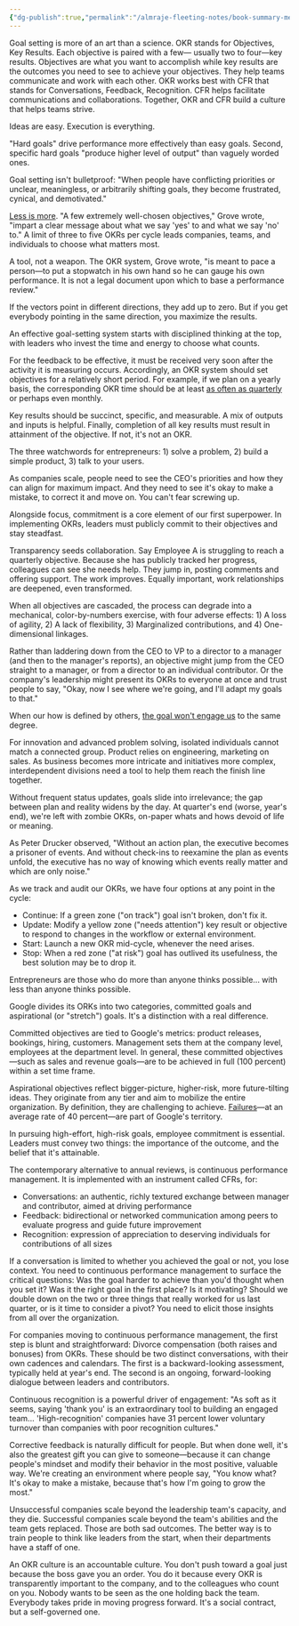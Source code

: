 ```yaml
---
{"dg-publish":true,"permalink":"/almraje-fleeting-notes/book-summary-measure-what-matters-by-john-doerr/"}
---
```


Goal setting is more of an art than a science. OKR stands for Objectives, Key Results. Each objective is paired with a few— usually two to four—key results. Objectives are what you want to accomplish while key results are the outcomes you need to see to achieve your objectives. They help teams communicate and work with each other. OKR works best with CFR that stands for Conversations, Feedback, Recognition. CFR helps facilitate communications and collaborations. Together, OKR and CFR build a culture that helps teams strive.

Ideas are easy. Execution is everything.

"Hard goals" drive performance more effectively than easy goals. Second, specific hard goals "produce higher level of output" than vaguely worded ones.

Goal setting isn't bulletproof: "When people have conflicting priorities or unclear, meaningless, or arbitrarily shifting goals, they become frustrated, cynical, and demotivated."

[Less is more](https://www.deanyeong.com/article/via-negativa). "A few extremely well-chosen objectives," Grove wrote, "impart a clear message about what we say 'yes' to and what we say 'no' to." A limit of three to five OKRs per cycle leads companies, teams, and individuals to choose what matters most.

A tool, not a weapon. The OKR system, Grove wrote, "is meant to pace a person—to put a stopwatch in his own hand so he can gauge his own performance. It is not a legal document upon which to base a performance review."

If the vectors point in different directions, they add up to zero. But if you get everybody pointing in the same direction, you maximize the results.

An effective goal-setting system starts with disciplined thinking at the top, with leaders who invest the time and energy to choose what counts.

For the feedback to be effective, it must be received very soon after the activity it is measuring occurs. Accordingly, an OKR system should set objectives for a relatively short period. For example, if we plan on a yearly basis, the corresponding OKR time should be at least [as often as quarterly](https://www.deanyeong.com/article/personal-quarterly-review) or perhaps even monthly.

Key results should be succinct, specific, and measurable. A mix of outputs and inputs is helpful. Finally, completion of all key results must result in attainment of the objective. If not, it's not an OKR.

The three watchwords for entrepreneurs: 1) solve a problem, 2) build a simple product, 3) talk to your users.

As companies scale, people need to see the CEO's priorities and how they can align for maximum impact. And they need to see it's okay to make a mistake, to correct it and move on. You can't fear screwing up.

Alongside focus, commitment is a core element of our first superpower. In implementing OKRs, leaders must publicly commit to their objectives and stay steadfast.

Transparency seeds collaboration. Say Employee A is struggling to reach a quarterly objective. Because she has publicly tracked her progress, colleagues can see she needs help. They jump in, posting comments and offering support. The work improves. Equally important, work relationships are deepened, even transformed.

When all objectives are cascaded, the process can degrade into a mechanical, color-by-numbers exercise, with four adverse effects: 1) A loss of agility, 2) A lack of flexibility, 3) Marginalized contributions, and 4) One-dimensional linkages.

Rather than laddering down from the CEO to VP to a director to a manager (and then to the manager's reports), an objective might jump from the CEO straight to a manager, or from a director to an individual contributor. Or the company's leadership might present its OKRs to everyone at once and trust people to say, "Okay, now I see where we're going, and I'll adapt my goals to that."

When our how is defined by others, [the goal won't engage us](https://www.deanyeong.com/article/meaningful-work) to the same degree.

For innovation and advanced problem solving, isolated individuals cannot match a connected group. Product relies on engineering, marketing on sales. As business becomes more intricate and initiatives more complex, interdependent divisions need a tool to help them reach the finish line together.

Without frequent status updates, goals slide into irrelevance; the gap between plan and reality widens by the day. At quarter's end (worse, year's end), we're left with zombie OKRs, on-paper whats and hows devoid of life or meaning.

As Peter Drucker observed, "Without an action plan, the executive becomes a prisoner of events. And without check-ins to reexamine the plan as events unfold, the executive has no way of knowing which events really matter and which are only noise."

As we track and audit our OKRs, we have four options at any point in the cycle:

-   Continue: If a green zone ("on track") goal isn't broken, don't fix it.
-   Update: Modify a yellow zone ("needs attention") key result or objective to respond to changes in the workflow or external environment.
-   Start: Launch a new OKR mid-cycle, whenever the need arises.
-   Stop: When a red zone ("at risk") goal has outlived its usefulness, the best solution may be to drop it.

Entrepreneurs are those who do more than anyone thinks possible... with less than anyone thinks possible.

Google divides its ORKs into two categories, committed goals and aspirational (or "stretch") goals. It's a distinction with a real difference.

Committed objectives are tied to Google's metrics: product releases, bookings, hiring, customers. Management sets them at the company level, employees at the department level. In general, these committed objectives—such as sales and revenue goals—are to be achieved in full (100 percent) within a set time frame.

Aspirational objectives reflect bigger-picture, higher-risk, more future-tilting ideas. They originate from any tier and aim to mobilize the entire organization. By definition, they are challenging to achieve. [Failures](https://www.deanyeong.com/article/layers-of-failure)—at an average rate of 40 percent—are part of Google's territory.

In pursuing high-effort, high-risk goals, employee commitment is essential. Leaders must convey two things: the importance of the outcome, and the belief that it's attainable.

The contemporary alternative to annual reviews, is continuous performance management. It is implemented with an instrument called CFRs, for:

-   Conversations: an authentic, richly textured exchange between manager and contributor, aimed at driving performance
-   Feedback: bidirectional or networked communication among peers to evaluate progress and guide future improvement
-   Recognition: expression of appreciation to deserving individuals for contributions of all sizes

If a conversation is limited to whether you achieved the goal or not, you lose context. You need to continuous performance management to surface the critical questions: Was the goal harder to achieve than you'd thought when you set it? Was it the right goal in the first place? Is it motivating? Should we double down on the two or three things that really worked for us last quarter, or is it time to consider a pivot? You need to elicit those insights from all over the organization.

For companies moving to continuous performance management, the first step is blunt and straightforward: Divorce compensation (both raises and bonuses) from OKRs. These should be two distinct conversations, with their own cadences and calendars. The first is a backward-looking assessment, typically held at year's end. The second is an ongoing, forward-looking dialogue between leaders and contributors.

Continuous recognition is a powerful driver of engagement: "As soft as it seems, saying 'thank you' is an extraordinary tool to building an engaged team... 'High-recognition' companies have 31 percent lower voluntary turnover than companies with poor recognition cultures."

Corrective feedback is naturally difficult for people. But when done well, it's also the greatest gift you can give to someone—because it can change people's mindset and modify their behavior in the most positive, valuable way. We're creating an environment where people say, "You know what? It's okay to make a mistake, because that's how I'm going to grow the most."

Unsuccessful companies scale beyond the leadership team's capacity, and they die. Successful companies scale beyond the team's abilities and the team gets replaced. Those are both sad outcomes. The better way is to train people to think like leaders from the start, when their departments have a staff of one.

An OKR culture is an accountable culture. You don't push toward a goal just because the boss gave you an order. You do it because every OKR is transparently important to the company, and to the colleagues who count on you. Nobody wants to be seen as the one holding back the team. Everybody takes pride in moving progress forward. It's a social contract, but a self-governed one.